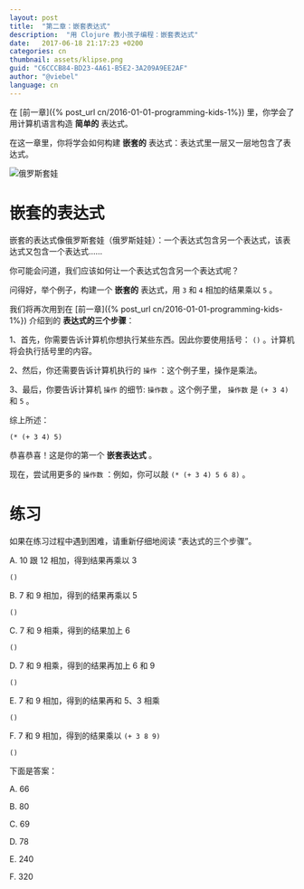 ```yaml
---
layout: post
title:  "第二章：嵌套表达式"
description:  "用 Clojure 教小孩子编程：嵌套表达式"
date:   2017-06-18 21:17:23 +0200
categories: cn
thumbnail: assets/klipse.png
guid: "C6CCCB84-BD23-4A61-B5E2-3A209A9EE2AF"
author: "@viebel"
language: cn
---
```


在 [前一章]({% post_url cn/2016-01-01-programming-kids-1%}) 里，你学会了用计算机语言构造 **简单的** 表达式。

在这一章里，你将学会如何构建 **嵌套的** 表达式：表达式里一层又一层地包含了表达式。

![俄罗斯套娃](/assets/images/russian_dolls.jpg)

# 嵌套的表达式

嵌套的表达式像俄罗斯套娃（俄罗斯娃娃）：一个表达式包含另一个表达式，该表达式又包含一个表达式……

你可能会问道，我们应该如何让一个表达式包含另一个表达式呢？

问得好，举个例子，构建一个 **嵌套的** 表达式，用 `3` 和 `4` 相加的结果乘以 `5` 。

我们将再次用到在 [前一章]({% post_url cn/2016-01-01-programming-kids-1%}) 介绍到的 **表达式的三个步骤**：

1、首先，你需要告诉计算机你想执行某些东西。因此你要使用括号： `()` 。计算机将会执行括号里的内容。

2、然后，你还需要告诉计算机执行的 `操作` ：这个例子里，操作是乘法。

3、最后，你要告诉计算机 `操作` 的细节: `操作数` 。这个例子里， `操作数` 是 `(+ 3 4)` 和 `5` 。

综上所述：

~~~klipse
(* (+ 3 4) 5)
~~~

恭喜恭喜！这是你的第一个 **嵌套表达式** 。

现在，尝试用更多的 `操作数` ：例如，你可以敲 `(* (+ 3 4) 5 6 8)` 。

# 练习

如果在练习过程中遇到困难，请重新仔细地阅读 “表达式的三个步骤”。

A. 10 跟 12 相加，得到结果再乘以 3

~~~klipse
()
~~~

B. 7 和 9 相加，得到的结果再乘以 5

~~~klipse
()
~~~

C. 7 和 9 相乘，得到的结果加上 6

~~~klipse
()
~~~

D. 7 和 9 相乘，得到的结果再加上 6 和 9

~~~klipse
()
~~~

E. 7 和 9 相加，得到的结果再和 5、3 相乘

~~~klipse
()
~~~

F. 7 和 9 相加，得到的结果乘以 `(+ 3 8 9)`

~~~klipse
()
~~~


下面是答案：

A. 66

B. 80

C. 69

D. 78

E. 240

F. 320



